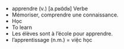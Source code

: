 - apprendre (v.)	[a.pʁɑ̃dʁ]	Verbe
- Mémoriser, comprendre une connaissance.
- Học
- To learn
- Les élèves sont à l’école pour apprendre.
- l’apprentissage (n.m.) = việc học